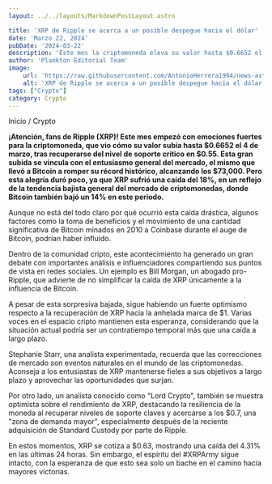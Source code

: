 ```yaml
---
layout: ../../layouts/MarkdownPostLayout.astro

title: 'XRP de Ripple se acerca a un posible despegue hacia el dólar'
date: 'Marzo 22, 2024'
pubDate: '2024-03-22'
description: 'Este mes la criptomoneda eleva su valor hasta $0.6652 el 4 de marzo, tras recuperarse del nivel de soporte crítico en $0.55.'
author: 'Plankton Editorial Team'
image:
    url: 'https://raw.githubusercontent.com/AntonioHerrera1994/news-astro/master/src/assets/crypto/crypto29.webp'
    alt: 'XRP de Ripple se acerca a un posible despegue hacia el dólar'
tags: ["Crypto"]
category: Crypto
---
```


<span><a href="/" style="text-decoration:none;color:#0F1416">Inicio</a> / <a href="/crypto" style="text-decoration:none;color:#0F1416">Crypto</a></span>


<p style="font-weight: bold;">¡Atención, fans de Ripple (XRP)! Este mes empezó con emociones fuertes para la criptomoneda, que vio cómo su valor subía hasta $0.6652 el 4 de marzo, tras recuperarse del nivel de soporte crítico en $0.55. Esta gran subida se vincula con el entusiasmo general del mercado, el mismo que llevó a Bitcoin a romper su récord histórico, alcanzando los $73,000. Pero esta alegría duró poco, ya que XRP sufrió una caída del 18%, en un reflejo de la tendencia bajista general del mercado de criptomonedas, donde Bitcoin también bajó un 14% en este periodo.</p>

Aunque no está del todo claro por qué ocurrió esta caída drástica, algunos factores como la toma de beneficios y el movimiento de una cantidad significativa de Bitcoin minados en 2010 a Coinbase durante el auge de Bitcoin, podrían haber influido.

Dentro de la comunidad cripto, este acontecimiento ha generado un gran debate con importantes análisis e influenciadores compartiendo sus puntos de vista en redes sociales. Un ejemplo es Bill Morgan, un abogado pro-Ripple, que advierte de no simplificar la caída de XRP únicamente a la influencia de Bitcoin.

A pesar de esta sorpresiva bajada, sigue habiendo un fuerte optimismo respecto a la recuperación de XRP hacia la anhelada marca de $1. Varias voces en el espacio cripto mantienen esta esperanza, considerando que la situación actual podría ser un contratiempo temporal más que una caída a largo plazo.

Stephanie Starr, una analista experimentada, recuerda que las correcciones de mercado son eventos naturales en el mundo de las criptomonedas. Aconseja a los entusiastas de XRP mantenerse fieles a sus objetivos a largo plazo y aprovechar las oportunidades que surjan.

Por otro lado, un analista conocido como "Lord Crypto", también se muestra optimista sobre el rendimiento de XRP, destacando la resiliencia de la moneda al recuperar niveles de soporte claves y acercarse a los $0.7, una "zona de demanda mayor", especialmente después de la reciente adquisición de Standard Custody por parte de Ripple.

En estos momentos, XRP se cotiza a $0.63, mostrando una caída del 4.31% en las últimas 24 horas. Sin embargo, el espíritu del #XRPArmy sigue intacto, con la esperanza de que esto sea solo un bache en el camino hacia mayores victorias.

